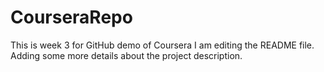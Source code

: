 # CourseraRepo
This is week 3 for GitHub demo of Coursera
I am editing the README file. Adding some more details about the project description. 
